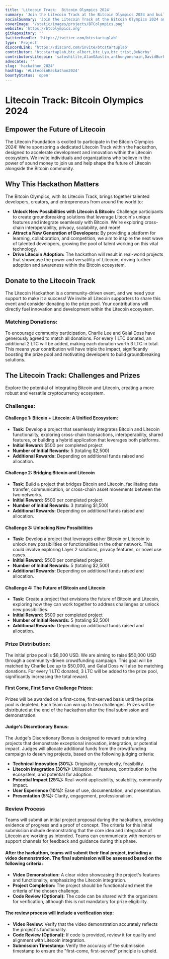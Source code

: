 ```yaml
---
title: 'Litecoin Track:  Bitcoin Olympics 2024'
summary: 'Join the Litecoin Track at the Bitcoin Olympics 2024 and build the future of Litecoin! #LitecoinHackathon2024'
socialSummary: 'Join the Litecoin Track at the Bitcoin Olympics 2024 and build the future of Litecoin! #LitecoinHackathon2024'
coverImage: '/static/images/projects/BTColympics.png'
website: 'https://btcolympics.org'
gitRepository: ''
twitterHandle: 'https://twitter.com/btcstartuplab'
type: 'Project'
discordLink: 'https://discord.com/invite/btcstartuplab'
contributor: 'btcstartuplab,btc_albert,btc_Lyu,btc_trist,0xNorby'
contributorsLitecoin: 'satoshilite,AlanGAustin,anthonyonchain,DavidBurkett38,DaddyCool1991,indigo_nakamoto,Loshan1212,lukewrightmain,ecurrencyhodler,TheVladCostea'
advocates: ''
slug: 'hackathon_2024'
hashtag: '#LitecoinHackathon2024'
bountyStatus: 'open'
---
```


# Litecoin Track: Bitcoin Olympics 2024

## Empower the Future of Litecoin

The Litecoin Foundation is excited to participate in the Bitcoin Olympics 2024! We're sponsoring a dedicated Litecoin Track within the hackathon, designed to accelerate development and innovation within the Litecoin ecosystem. We invite individuals and organizations who believe in the power of sound money to join us and help shape the future of Litecoin alongside the Bitcoin community.

## Why This Hackathon Matters

The Bitcoin Olympics, with its Litecoin Track, brings together talented developers, creators, and entrepreneurs from around the world to:

- **Unlock New Possibilities with Litecoin & Bitcoin:** Challenge participants to create groundbreaking solutions that leverage Litecoin's unique features and integrate seamlessly with Bitcoin. We're exploring cross-chain interoperability, privacy, scalability, and more!
- **Attract a New Generation of Developers:** By providing a platform for learning, collaboration, and competition, we aim to inspire the next wave of talented developers, growing the pool of talent working on this vital technology.
- **Drive Litecoin Adoption:** The hackathon will result in real-world projects that showcase the power and versatility of Litecoin, driving further adoption and awareness within the Bitcoin ecosystem.

## Donate to the Litecoin Track

The Litecoin Hackathon is a community-driven event, and we need your support to make it a success! We invite all Litecoin supporters to share this event and consider donating to the prize pool. Your contributions will directly fuel innovation and development within the Litecoin ecosystem.

### Matching Donations:

To encourage community participation, Charlie Lee and Galal Doss have generously agreed to match all donations. For every 1 LTC donated, an additional 2 LTC will be added, making each donation worth 3 LTC in total. This means your contribution will have triple the impact, significantly boosting the prize pool and motivating developers to build groundbreaking solutions.

## The Litecoin Track: Challenges and Prizes

Explore the potential of integrating Bitcoin and Litecoin, creating a more robust and versatile cryptocurrency ecosystem.

### Challenges:

#### **Challenge 1: Bitcoin + Litecoin: A Unified Ecosystem:**

- **Task:** Develop a project that seamlessly integrates Bitcoin and Litecoin functionality, exploring cross-chain transactions, interoperability, shared features, or building a hybrid application that leverages both platforms.
- **Initial Reward:** $500 per completed project
- **Number of Initial Rewards:** 5 (totaling $2,500)
- **Additional Rewards:** Depending on additional funds raised and allocation.

#### **Challenge 2: Bridging Bitcoin and Litecoin**

- **Task:** Build a project that bridges Bitcoin and Litecoin, facilitating data transfer, communication, or cross-chain asset movements between the two networks.
- **Initial Reward:** $500 per completed project
- **Number of Initial Rewards:** 3 (totaling $1,500)
- **Additional Rewards:** Depending on additional funds raised and allocation.

#### **Challenge 3: Unlocking New Possibilities**

- **Task:** Develop a project that leverages either Bitcoin or Litecoin to unlock new possibilities or functionalities in the other network. This could involve exploring Layer 2 solutions, privacy features, or novel use cases.
- **Initial Reward:** $500 per completed project
- **Number of Initial Rewards:** 5 (totaling $2,500)
- **Additional Rewards:** Depending on additional funds raised and allocation.

#### **Challenge 4: The Future of Bitcoin and Litecoin**

- **Task:** Create a project that envisions the future of Bitcoin and Litecoin, exploring how they can work together to address challenges or unlock new possibilities.
- **Initial Reward:** $500 per completed project
- **Number of Initial Rewards:** 5 (totaling $2,500)
- **Additional Rewards:** Depending on additional funds raised and allocation.

### Prize Distribution:

The initial prize pool is $8,000 USD. We are aiming to raise $50,000 USD through a community-driven crowdfunding campaign. This goal will be matched by Charlie Lee up to $50,000, and Galal Doss will also be matching donations. For every 1 LTC donated, 3 LTC will be added to the prize pool, significantly increasing the total reward.

#### **First Come, First Serve Challenge Prizes:**

Prizes will be awarded on a first-come, first-served basis until the prize pool is depleted. Each team can win up to two challenges. Prizes will be distributed at the end of the hackathon after the final submission and demonstration.

#### **Judge's Discretionary Bonus:**

The Judge's Discretionary Bonus is designed to reward outstanding projects that demonstrate exceptional innovation, integration, or potential impact. Judges will allocate additional funds from the crowdfunding campaign to deserving projects, based on the following judging criteria:

- **Technical Innovation (30%):** Originality, complexity, feasibility.
- **Litecoin Integration (30%):** Utilization of features, contribution to the ecosystem, and potential for adoption.
- **Potential Impact (25%):** Real-world applicability, scalability, community impact.
- **User Experience (10%):** Ease of use, documentation, and presentation.
- **Presentation (5%):** Clarity, engagement, professionalism.

### Review Process

Teams will submit an initial project proposal during the hackathon, providing evidence of progress and a proof of concept. The criteria for this initial submission include demonstrating that the core idea and integration of Litecoin are working as intended. Teams can communicate with mentors or support channels for feedback and guidance during this phase.

#### **After the hackathon, teams will submit their final project, including a video demonstration. The final submission will be assessed based on the following criteria:**

- **Video Demonstration:** A clear video showcasing the project's features and functionality, emphasizing the Litecoin integration.
- **Project Completion:** The project should be functional and meet the criteria of the chosen challenge.
- **Code Review (Optional):** The code can be shared with the organizers for verification, although this is not mandatory for prize eligibility.

#### **The review process will include a verification step:**

- **Video Review:** Verify that the video demonstration accurately reflects the project's functionality.
- **Code Review (Optional):** If code is provided, review it for quality and alignment with Litecoin integration.
- **Submission Timestamp:** Verify the accuracy of the submission timestamp to ensure the "first-come, first-served" principle is upheld.
